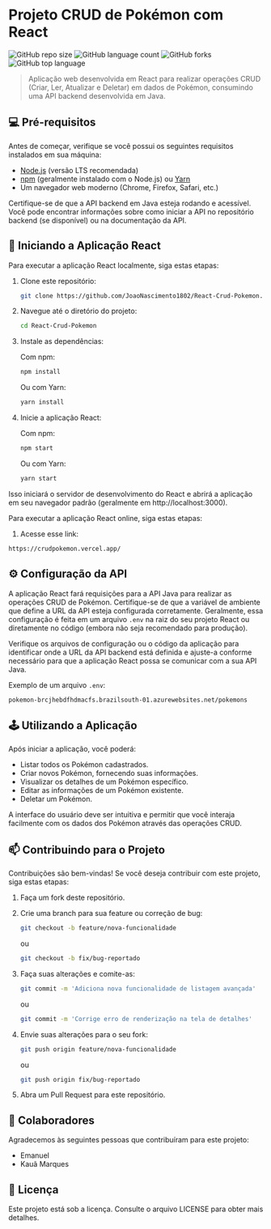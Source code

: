 # Projeto CRUD de Pokémon com React

![GitHub repo size](https://img.shields.io/github/repo-size/JoaoNascimento1802/React-Crud-Pokemon?style=for-the-badge)
![GitHub language count](https://img.shields.io/github/languages/count/JoaoNascimento1802/React-Crud-Pokemon?style=for-the-badge)
![GitHub forks](https://img.shields.io/github/forks/JoaoNascimento1802/React-Crud-Pokemon?style=for-the-badge)
![GitHub top language](https://img.shields.io/github/languages/top/JoaoNascimento1802/React-Crud-Pokemon?style=for-the-badge)

> Aplicação web desenvolvida em React para realizar operações CRUD (Criar, Ler, Atualizar e Deletar) em dados de Pokémon, consumindo uma API backend desenvolvida em Java.

## 💻 Pré-requisitos

Antes de começar, verifique se você possui os seguintes requisitos instalados em sua máquina:

- [Node.js](https://nodejs.org/) (versão LTS recomendada)
- [npm](https://www.npmjs.com/) (geralmente instalado com o Node.js) ou [Yarn](https://yarnpkg.com/)
- Um navegador web moderno (Chrome, Firefox, Safari, etc.)

Certifique-se de que a API backend em Java esteja rodando e acessível. Você pode encontrar informações sobre como iniciar a API no repositório backend (se disponível) ou na documentação da API.

## 🚀 Iniciando a Aplicação React

Para executar a aplicação React localmente, siga estas etapas:

1. Clone este repositório:
   ```bash
   git clone https://github.com/JoaoNascimento1802/React-Crud-Pokemon.git
   ```

2. Navegue até o diretório do projeto:
   ```bash
   cd React-Crud-Pokemon
   ```

3. Instale as dependências:

   Com npm:
   ```bash
   npm install
   ```

   Ou com Yarn:
   ```bash
   yarn install
   ```

4. Inicie a aplicação React:

   Com npm:
   ```bash
   npm start
   ```

   Ou com Yarn:
   ```bash
   yarn start
   ```


Isso iniciará o servidor de desenvolvimento do React e abrirá a aplicação em seu navegador padrão (geralmente em http://localhost:3000).

Para executar a aplicação React online, siga estas etapas:

1. Acesse esse link:
```bash
https://crudpokemon.vercel.app/
```

## ⚙️ Configuração da API

A aplicação React fará requisições para a API Java para realizar as operações CRUD de Pokémon. Certifique-se de que a variável de ambiente que define a URL da API esteja configurada corretamente. Geralmente, essa configuração é feita em um arquivo `.env` na raiz do seu projeto React ou diretamente no código (embora não seja recomendado para produção).

Verifique os arquivos de configuração ou o código da aplicação para identificar onde a URL da API backend está definida e ajuste-a conforme necessário para que a aplicação React possa se comunicar com a sua API Java.

Exemplo de um arquivo `.env`:

```env
pokemon-brcjhebdfhdmacfs.brazilsouth-01.azurewebsites.net/pokemons
```

## 🕹️ Utilizando a Aplicação

Após iniciar a aplicação, você poderá:

- Listar todos os Pokémon cadastrados.
- Criar novos Pokémon, fornecendo suas informações.
- Visualizar os detalhes de um Pokémon específico.
- Editar as informações de um Pokémon existente.
- Deletar um Pokémon.

A interface do usuário deve ser intuitiva e permitir que você interaja facilmente com os dados dos Pokémon através das operações CRUD.

## 📫 Contribuindo para o Projeto

Contribuições são bem-vindas! Se você deseja contribuir com este projeto, siga estas etapas:

1. Faça um fork deste repositório.
2. Crie uma branch para sua feature ou correção de bug:
   ```bash
   git checkout -b feature/nova-funcionalidade
   ```
   ou
   ```bash
   git checkout -b fix/bug-reportado
   ```

3. Faça suas alterações e comite-as:
   ```bash
   git commit -m 'Adiciona nova funcionalidade de listagem avançada'
   ```
   ou
   ```bash
   git commit -m 'Corrige erro de renderização na tela de detalhes'
   ```

4. Envie suas alterações para o seu fork:
   ```bash
   git push origin feature/nova-funcionalidade
   ```
   ou
   ```bash
   git push origin fix/bug-reportado
   ```

5. Abra um Pull Request para este repositório.

## 🤝 Colaboradores

Agradecemos às seguintes pessoas que contribuíram para este projeto:

- Emanuel  
- Kauã Marques

## 📝 Licença

Este projeto está sob a licença. Consulte o arquivo LICENSE para obter mais detalhes.
